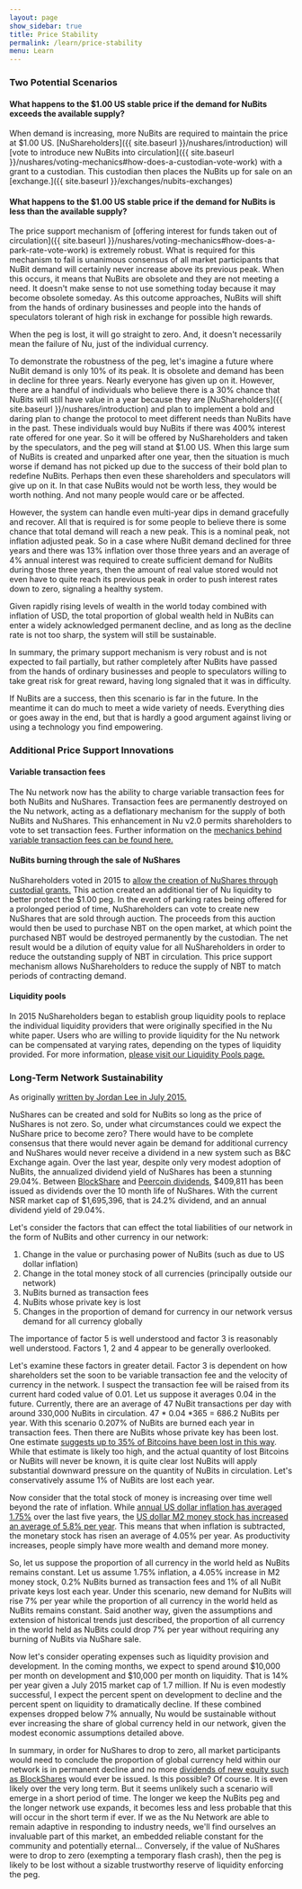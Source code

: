 ```yaml
---
layout: page
show_sidebar: true
title: Price Stability
permalink: /learn/price-stability
menu: Learn
---
```

### Two Potential Scenarios

#### What happens to the $1.00 US stable price if the demand for NuBits exceeds the available supply?

When demand is increasing, more NuBits are required to maintain the price at $1.00 US. [NuShareholders]({{ site.baseurl }}/nushares/introduction) will [vote to introduce new NuBits into circulation]({{ site.baseurl }}/nushares/voting-mechanics#how-does-a-custodian-vote-work) with a grant to a custodian. This custodian then places the NuBits up for sale on an [exchange.]({{ site.baseurl }}/exchanges/nubits-exchanges)

#### What happens to the $1.00 US stable price if the demand for NuBits is less than the available supply?

The price support mechanism of [offering interest for funds taken out of circulation]({{ site.baseurl }}/nushares/voting-mechanics#how-does-a-park-rate-vote-work) is extremely robust. What is required for this mechanism to fail is unanimous consensus of all market participants that NuBit demand will certainly never increase above its previous peak. When this occurs, it means that NuBits are obsolete and they are not meeting a need. It doesn't make sense to not use something today because it may become obsolete someday. As this outcome approaches, NuBits will shift from the hands of ordinary businesses and people into the hands of speculators tolerant of high risk in exchange for possible high rewards.

When the peg is lost, it will go straight to zero. And, it doesn't necessarily mean the failure of Nu, just of the individual currency.

To demonstrate the robustness of the peg, let's imagine a future where NuBit demand is only 10% of its peak. It is obsolete and demand has been in decline for three years. Nearly everyone has given up on it. However, there are a handful of individuals who believe there is a 30% chance that NuBits will still have value in a year because they are [NuShareholders]({{ site.baseurl }}/nushares/introduction) and plan to implement a bold and daring plan to change the protocol to meet different needs than NuBits have in the past. These individuals would buy NuBits if there was 400% interest rate offered for one year. So it will be offered by NuShareholders and taken by the speculators, and the peg will stand at $1.00 US. When this large sum of NuBits is created and unparked after one year, then the situation is much worse if demand has not picked up due to the success of their bold plan to redefine NuBits. Perhaps then even these shareholders and speculators will give up on it. In that case NuBits would not be worth less, they would be worth nothing. And not many people would care or be affected.

However, the system can handle even multi-year dips in demand gracefully and recover. All that is required is for some people to believe there is some chance that total demand will reach a new peak. This is a nominal peak, not inflation adjusted peak. So in a case where NuBit demand declined for three years and there was 13% inflation over those three years and an average of 4% annual interest was required to create sufficient demand for NuBits during those three years, then the amount of real value stored would not even have to quite reach its previous peak in order to push interest rates down to zero, signaling a healthy system.

Given rapidly rising levels of wealth in the world today combined with inflation of USD, the total proportion of global wealth held in NuBits can enter a widely acknowledged permanent decline, and as long as the decline rate is not too sharp, the system will still be sustainable.

In summary, the primary support mechanism is very robust and is not expected to fail partially, but rather completely after NuBits have passed from the hands of ordinary businesses and people to speculators willing to take great risk for great reward, having long signaled that it was in difficulty.

If NuBits are a success, then this scenario is far in the future. In the meantime it can do much to meet a wide variety of needs. Everything dies or goes away in the end, but that is hardly a good argument against living or using a technology you find empowering.

### Additional Price Support Innovations

#### Variable transaction fees

The Nu network now has the ability to charge variable transaction fees for both NuBits and NuShares. Transaction fees are permanently destroyed on the Nu network, acting as a deflationary mechanism for the supply of both NuBits and NuShares. This enhancement in Nu v2.0 permits shareholders to vote to set transaction fees. Further information on the [mechanics behind variable transaction fees can be found here.](https://nubits.com/nushares/voting-mechanics#how-does-a-transaction-fee-vote-work)

#### NuBits burning through the sale of NuShares

NuShareholders voted in 2015 to [allow the creation of NuShares through custodial grants.](https://discuss.nubits.com/t/passed-motion-to-permit-nushare-custodians-and-burning-transactions/1155) This action created an additional tier of Nu liquidity to better protect the $1.00 peg. In the event of parking rates being offered for a prolonged period of time, NuShareholders can vote to create new NuShares that are sold through auction. The proceeds from this auction would then be used to purchase NBT on the open market, at which point the purchased NBT would be destroyed permanently by the custodian. The net result would be a dilution of equity value for all NuShareholders in order to reduce the outstanding supply of NBT in circulation. This price support mechanism allows NuShareholders to reduce the supply of NBT to match periods of contracting demand.

#### Liquidity pools

In 2015 NuShareholders began to establish group liquidity pools to replace the individual liquidity providers that were originally specified in the Nu white paper. Users who are willing to provide liquidity for the Nu network can be compensated at varying rates, depending on the types of liquidity provided. For more information, [please visit our Liquidity Pools page.](https://docs.nubits.com/liquidity-pools/)

### Long-Term Network Sustainability

As originally [written by Jordan Lee in July 2015.](https://discuss.nubits.com/t/what-happens-when-the-nushares-price-is-too-low-to-be-used-to-decrease-the-nubits-supply/2367/10)

NuShares can be created and sold for NuBits so long as the price of NuShares is not zero. So, under what circumstances could we expect the NuShare price to become zero? There would have to be complete consensus that there would never again be demand for additional currency and NuShares would never receive a dividend in a new system such as B&C Exchange again. Over the last year, despite only very modest adoption of NuBits, the annualized dividend yield of NuShares has been a stunning 29.04%. Between [BlockShare](https://bitcointalk.org/index.php?topic=1033773.0) and [Peercoin dividends](https://discuss.nubits.com/c/nushares/dividends), $409,811 has been issued as dividends over the 10 month life of NuShares. With the current NSR market cap of $1,695,396, that is 24.2% dividend, and an annual dividend yield of 29.04%.

Let's consider the factors that can effect the total liabilities of our network in the form of NuBits and other currency in our network:

1. Change in the value or purchasing power of NuBits (such as due to US dollar inflation)
2. Change in the total money stock of all currencies (principally outside our network)
3. NuBits burned as transaction fees
4. NuBits whose private key is lost
5. Changes in the proportion of demand for currency in our network versus demand for all currency globally

The importance of factor 5 is well understood and factor 3 is reasonably well understood. Factors 1, 2 and 4 appear to be generally overlooked.

Let's examine these factors in greater detail. Factor 3 is dependent on how shareholders set the soon to be variable transaction fee and the velocity of currency in the network. I suspect the transaction fee will be raised from its current hard coded value of 0.01\. Let us suppose it averages 0.04 in the future. Currently, there are an average of 47 NuBit transactions per day with around 330,000 NuBits in circulation. 47 * 0.04 *365 = 686.2 NuBits per year. With this scenario 0.207% of NuBits are burned each year in transaction fees. Then there are NuBits whose private key has been lost. One estimate [suggests up to 35% of Bitcoins have been lost in this way](http://www.coinbuzz.com/2015/03/31/23-bitcoins-mined-13-may-lost/). While that estimate is likely too high, and the actual quantity of lost Bitcoins or NuBits will never be known, it is quite clear lost NuBits will apply substantial downward pressure on the quantity of NuBits in circulation. Let's conservatively assume 1% of NuBits are lost each year.

Now consider that the total stock of money is increasing over time well beyond the rate of inflation. While [annual US dollar inflation has averaged 1.75%](http://www.bls.gov/data/inflation_calculator.htm) over the last five years, the [US dollar M2 money stock has increased an average of 5.8% per year](https://research.stlouisfed.org/fred2/series/M2). This means that when inflation is subtracted, the monetary stock has risen an average of 4.05% per year. As productivity increases, people simply have more wealth and demand more money.

So, let us suppose the proportion of all currency in the world held as NuBits remains constant. Let us assume 1.75% inflation, a 4.05% increase in M2 money stock, 0.2% NuBits burned as transaction fees and 1% of all NuBit private keys lost each year. Under this scenario, new demand for NuBits will rise 7% per year while the proportion of all currency in the world held as NuBits remains constant. Said another way, given the assumptions and extension of historical trends just described, the proportion of all currency in the world held as NuBits could drop 7% per year without requiring any burning of NuBits via NuShare sale.

Now let's consider operating expenses such as liquidity provision and development. In the coming months, we expect to spend around $10,000 per month on development and $10,000 per month on liquidity. That is 14% per year given a July 2015 market cap of 1.7 million. If Nu is even modestly successful, I expect the percent spent on development to decline and the percent spent on liquidity to dramatically decline. If these combined expenses dropped below 7% annually, Nu would be sustainable without ever increasing the share of global currency held in our network, given the modest economic assumptions detailed above.

In summary, in order for NuShares to drop to zero, all market participants would need to conclude the proportion of global currency held within our network is in permanent decline and no more [dividends of new equity such as BlockShares](https://bitcointalk.org/index.php?topic=1033773.0) would ever be issued. Is this possible? Of course. It is even likely over the very long term. But it seems unlikely such a scenario will emerge in a short period of time. The longer we keep the NuBits peg and the longer network use expands, it becomes less and less probable that this will occur in the short term if ever. If we as the Nu Network are able to remain adaptive in responding to industry needs, we'll find ourselves an invaluable part of this market, an embedded reliable constant for the community and potentially eternal... Conversely, if the value of NuShares were to drop to zero (exempting a temporary flash crash), then the peg is likely to be lost without a sizable trustworthy reserve of liquidity enforcing the peg.
